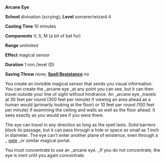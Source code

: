  **Arcane Eye**

**School** divination (scrying); **Level** sorcerer/wizard 4

**Casting Time** 10 minutes

**Components** V, S, M (a bit of bat fur)

**Range** unlimited

**Effect** magical sensor

**Duration** 1 min./level (D)

**Saving Throw** none; **[Spell Resistance](../glossary.md#_spell-resistance)** no

You create an invisible magical sensor that sends you visual information. You can create the _arcane eye _at any point you can see, but it can then travel outside your line of sight without hindrance. An _arcane eye _travels at 30 feet per round (300 feet per minute) if viewing an area ahead as a human would (primarily looking at the floor) or 10 feet per round (100 feet per minute) if examining the ceiling and walls as well as the floor ahead. It sees exactly as you would see if you were there.

The eye can travel in any direction as long as the spell lasts. Solid barriers block its passage, but it can pass through a hole or space as small as 1 inch in diameter. The eye can't enter another plane of existence, even through a _ [gate](gate.md#_gate) _or similar magical portal.

You must concentrate to use an _arcane eye. _If you do not concentrate, the eye is inert until you again concentrate.

